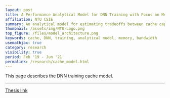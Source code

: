 ```yaml
---
layout: post
title: A Performance Analytical Model for DNN Training with Focus on Memory Subsystem
affiliation: NTU CSIE
summary: An analytical model for estimating tradeoffs between cache capacity and memory bandwidth with focus on DNN training
thumbnail: /assets/img/NTU-Logo.png
top_figure: /files/model_architecture.png
keywords: cache, DNN, training, analytical model, memory, bandwidth
usemathjax: true
category: research
visibility: true
period: Feb '19 - Jun '21
permalink: /research/cache_model.html
---
```


This page describes the DNN training cache model.

---
[Thesis link](/files/mike_tsai_ms_thesis.pdf)
